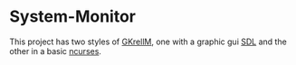 # System-Monitor
This project has two styles of [GKrellM](https://en.wikipedia.org/wiki/GKrellM), one with a graphic gui [SDL](https://en.wikipedia.org/wiki/Simple_DirectMedia_Layer) and the other in a basic [ncurses](https://en.wikipedia.org/wiki/Ncurses).
